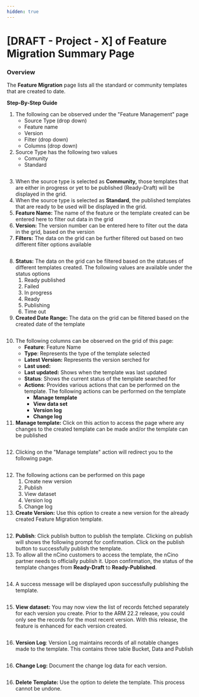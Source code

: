 ```yaml
---
hidden: true
---
```


# \[DRAFT - Project - X] of Feature Migration Summary Page

### Overview <a href="#overview" id="overview"></a>

The **Feature Migration** page lists all the standard or community templates that are created to date.

**Step-By-Step Guide**

1. The following can be observed under the "Feature Management" page
   * Source Type (drop down)
   * Feature name
   * Version
   * Filter (drop down)
   * Columns (drop down)
2. Source Type has the following two values
   * Comunity
   * Standard

<figure><img src="../../../../../.gitbook/assets/Feature Migration Summary Page - 0.png" alt=""><figcaption></figcaption></figure>

3. When the source type is selected as **Community,** those templates that are either in progress or yet to be published (Ready-Draft) will be displayed in the grid.&#x20;
4. When the source type is selected as **Standard**, the published templates that are ready to be used will be displayed in the grid.
5. **Feature Name:** The name of the feature or the template created can be entered here to filter out data in the grid
6. **Version:** The version number can be entered here to filter out the data in the grid, based on the version&#x20;
7. **Filters:** The data on the grid can be further filtered out based on two different filter options available

<figure><img src="../../../../../.gitbook/assets/Feature Migration Summary Page - 1 (1).png" alt=""><figcaption></figcaption></figure>

8. **Status:** The data on the grid can be filtered based on the statuses of different templates created. The following values are available under the status options
   1. Ready published
   2. Failed
   3. In progress
   4. Ready
   5. Publishing
   6. Time out
9. **Created Date Range:** The data on the grid can be filtered based on the created date of the template

<figure><img src="../../../../../.gitbook/assets/Feature Migration Summary Page - 1.0.png" alt=""><figcaption></figcaption></figure>

10. The following columns can be observed on the  grid of this page:
    * **Feature**: Feature Name
    * **Type**: Represents the type of the template selected
    * **Latest Version:** Represents the version serched for
    * **Last used:**&#x20;
    * **Last updated:** Shows when the template was last updated
    * **Status**: Shows the current status of the template searched for
    * **Actions**: Provides various actions that can be performed on the template. The following actions can be performed on the template
      * **Manage template**
      * **View data set**
      * **Version log**
      * **Change log**
11. **Manage template:** Click on this action to access the page where any changes to the created template can be made and/or the template can be published

<figure><img src="../../../../../.gitbook/assets/Feature Migration Summary Page - 4 (1).png" alt=""><figcaption></figcaption></figure>

12. Clicking on the "Manage template" action will redirect you to the following page.

<figure><img src="../../../../../.gitbook/assets/Feature Migration Summary Page - 4.1 (1).png" alt=""><figcaption></figcaption></figure>

12. The following actions can be performed on this page
    1. Create new version
    2. Publish&#x20;
    3. View dataset
    4. Version log
    5. Change log
13. **Create Version:** Use this option to create a new version for the already created Feature Migration template.

<figure><img src="../../../../../.gitbook/assets/Feature Migration Summary Page - 4.0 (2).png" alt=""><figcaption></figcaption></figure>

12. **Publish**: Click publish button to publish the template. Clicking on publish will shows the following prompt for confirmation. Click on the publish button to successfully publish the template.
13. To allow all the nCino customers to access the template, the nCino partner needs to officially publish it. Upon confirmation, the status of the template changes from **Ready-Draft** to **Ready-Published**.

<figure><img src="../../../../../.gitbook/assets/Feature Migration Summary Page - 4.3.png" alt=""><figcaption></figcaption></figure>

14. A success message will be displayed upon successfully publishing the template.

<figure><img src="../../../../../.gitbook/assets/Feature Migration Summary Page - 4.4.png" alt=""><figcaption></figcaption></figure>

15. **View dataset:** You may now view the list of records fetched separately for each version you create. Prior to the ARM 22.2 release, you could only see the records for the most recent version. With this release, the feature is enhanced for each version created.

<figure><img src="../../../../../.gitbook/assets/Feature Migration Summary Page - 5.png" alt=""><figcaption></figcaption></figure>

16. **Version Log**: Version Log maintains records of all notable changes made to the template. This contains three table Bucket, Data and Publish

<figure><img src="../../../../../.gitbook/assets/Feature Migration Summary Page - 6.1.png" alt=""><figcaption></figcaption></figure>

16. **Change Log:** Document the change log data for each version.

<figure><img src="../../../../../.gitbook/assets/Feature Migration Summary Page - 6.2.png" alt=""><figcaption></figcaption></figure>

16. **Delete Template:** Use the option to delete the template. This process cannot be undone.

<figure><img src="../../../../../.gitbook/assets/Feature Migration Summary Page - 6.3.png" alt=""><figcaption></figcaption></figure>



